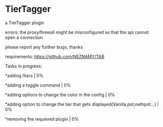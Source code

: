 # TierTagger
a TierTagger plugin

errors: 
the proxy/firewall might be misconfigured so that the api cannot open a connection

please report any further bugs, thanks 

requirements: https://github.com/NEZNAMY/TAB

Tasks in progress: 

*adding /tiers <name> | 0%

*adding a toggle command | 0%

*adding options to change the color in the config | 0%

*adding option to change the tier that gets displayed(Vanilla,pot,nethpot...) | 0%

*removing the requiered plugin | 0%
